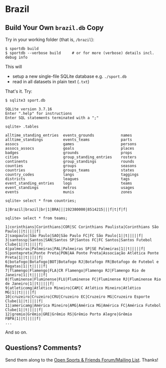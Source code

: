 # Brazil


## Build Your Own `brazil.db` Copy


Try in your working folder (that is, `/brazil`):

```
$ sportdb build
$ sportdb --verbose build     # or for more (verbose) details incl. debug info
```

This will

- setup a new single-file SQLite database e.g. `./sport.db`
- read in all datasets in plain text (`.txt`)

That's it. Try:

```
$ sqlite3 sport.db

SQLite version 3.7.16
Enter ".help" for instructions
Enter SQL statements terminated with a ";"

sqlite> .tables

alltime_standing_entries  events_grounds            names
alltime_standings         events_teams              parts
assocs                    games                     persons
assocs_assocs             goals                     places
badges                    grounds                   props
cities                    group_standing_entries    rosters
continents                group_standings           rounds
counties                  groups                    seasons
countries                 groups_teams              states
country_codes             langs                     taggings
districts                 leagues                   tags
event_standing_entries    logs                      teams
event_standings           metros                    usages
events                    munis                     zones

sqlite> select * from countries;

1|Brazil|brazil|br|1|BRA|||192380000|8514215|||f|t|f|f|

sqlite> select * from teams;

1|corinthians|Corinthians|COR|SC Corinthians Paulista|Corinthians São Paulo|||t|||||f|
2|saopaulo|São Paulo|SAO|São Paulo FC|FC São Paulo|1||t|||||f|
3|santossp|Santos|SAN|Santos SP|Santos FC|FC Santos|Santos Futebol Clube|1||t|||||f|
4|palmeiras|Palmeiras|PAL|Palmeiras SP|SE Palmeiras|1||t|||||f|
5|pontepreta|Ponte Preta|PON|AA Ponte Preta|Associação Atlética Ponte Preta|1||t|||||f|
6|botafogo|Botafogo|BOT|Botafogo RJ|Botafogo FR|Botafogo de Futebol e Regatas|1||t|||||f|
7|flamengo|Flamengo|FLA|CR Flamengo|Flamengo RJ|Flamengo Rio de Janeiro|1||t|||||f|
8|fluminense|Fluminense|FLU|Fluminense FC|Fluminense RJ|Fluminense Rio de Janeiro|1||t|||||f|
9|atleticomg|Atlético Mineiro|CAM|C Atlético Mineiro|Atlético MG|1||t|||||f|
10|cruzeiro|Cruzeiro|CRU|Cruzeiro EC|Cruzeiro MG|Cruzeiro Esporte Clube|1||t|||||f|
11|americamg|América Mineiro|AMG|América MG|América FC|América Futebol Clube|1||t|||||f|
12|gremio|Grêmio|GRE|Grêmio RS|Grêmio Porto Alegre|Grêmio FBPA|1||t|||||f|
...

```

And so on.



## Questions? Comments?

Send them along to the
[Open Sports & Friends Forum/Mailing List](http://groups.google.com/group/opensport).
Thanks!

